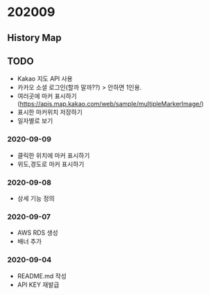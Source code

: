 # 202009

## History Map

## TODO
- Kakao 지도 API 사용
- 카카오 소셜 로그인(할까 말까??) > 안하면 1인용.
- 여러곳에 마커 표시하기(https://apis.map.kakao.com/web/sample/multipleMarkerImage/)
- 표시한 마커위치 저장하기
- 일자별로 보기

### 2020-09-09
- 클릭한 위치에 마커 표시하기
- 위도,경도로 마커 표시하기

### 2020-09-08
- 상세 기능 정의

### 2020-09-07
- AWS RDS 생성
- 배너 추가

### 2020-09-04
- README.md 작성
- API KEY 재발급
